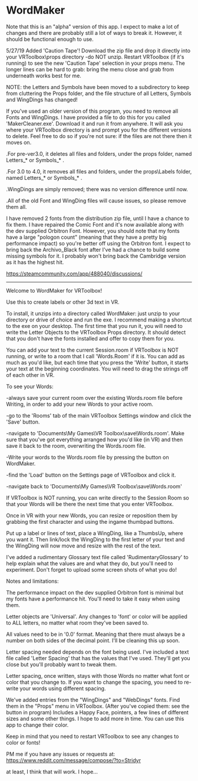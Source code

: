 # WordMaker

Note that this is an "alpha" version of this app.  I expect to make a lot of changes and there are probably still a lot of ways to break it.  However, it should be functional enough to use.

5/27/19 Added 'Caution Tape'!  Download the zip file and drop it directly into your VRToolbox\props directory -do NOT unzip.  Restart VRToolbox (if it's running) to see the new 'Caution Tape' selection in your props menu.  The longer lines can be hard to grab: bring the menu close and grab from underneath works best for me.

NOTE: the Letters and Symbols have been moved to a subdirectory to keep from cluttering the Props folder, and the file structure of all Letters, Symbols and WingDings has changed!

If you've used an older version of this program, you need to remove all Fonts and WingDings.  I have provided a file to do this for you called 'MakerCleaner.exe'.  Download it and run it from anywhere.  It will ask you where your VRToolbox directory is and prompt you for the different versions to delete.  Feel free to do so if you're not sure: if the files are not there then it moves on.  

.For pre-ver3.0, it deletes all files and folders, under the props folder, named Letters_* or Symbols_* .

.For 3.0 to 4.0, it removes all files and folders, under the props\Labels folder, named Letters_* or Symbols_* .

.WingDings are simply removed; there was no version difference until now.

.All of the old Font and WingDing files will cause issues, so please remove them all.

I have removed 2 fonts from the distribution zip file,  until I have a chance to fix them.  I have repaired the Comic Font and it's now available along with the dev supplied Orbitron Font.  However, you should note that my fonts have a large "pologon count" (meaning that they have a pretty big performance impact) so you're better off using the Orbitron font.  I expect to bring back the Archivo_Black font after I've had a chance to build some missing symbols for it.   I probably won't bring back the Cambridge version as it has the highest hit.



  https://steamcommunity.com/app/488040/discussions/ 
     


---------

Welcome to WordMaker for VRToolbox!

Use this to create labels or other 3d text in VR.

To install, it unzips into a directory called WordMaker: just unzip to your directory or drive of choice and run the exe.  I recommend making a shortcut to the exe on your desktop.
The first time that you run it, you will need to write the Letter Objects to the VRToolbox Props directory.  It should detect that you don't have the fonts installed and offer to copy them for you. 

You can add your text to the current Session.room if VRToolbox is NOT running, or write to a room that I call 'Words.Room' if it is.
You can add as much as you'd like, but each time that you press the 'Write' button, it starts your text at the beginning coordinates.  You will need to drag the strings off of each other in VR.

To see your Words:

-always save your current room over the existing Words.room file before Writing, in order to add your new Words to your active room.

-go to the 'Rooms' tab of the main VRToolbox Settings window and click the 'Save' button.  

-navigate to 'Documents\My Games\VR Toolbox\save\Words.room'.  Make sure that you've got everything arranged how you'd like (in VR) and then save it back to the room, overwriting the Words.room file.  

-Write your words to the Words.room file by pressing the button on WordMaker.

-find the 'Load' button on the Settings page of VRToolbox and click it.

-navigate back to 'Documents\My Games\VR Toolbox\save\Words.room'

						
If VRToolbox is NOT running, you can write directly to the Session Room so that your Words will be there the next time that you enter VRToolbox.

Once in VR with your new Words, you can resize or reposition them by grabbing the first character and using the ingame thumbpad buttons.

Put up a label or lines of text, place a WingDing, like a ThumbsUp, where you want it. Then link/lock the WingDing to the first letter of your text and the WingDing will now move and resize with the rest of the text.

I've added a rudimentary Glossary text file called 'RudimentaryGlossary' to help explain what the values are and what they do, but you'll need to experiment.  Don't forget to upload some screen shots of what you do!



Notes and limitations:  

The performance impact on the dev supplied Orbitron font is minimal but my fonts have a performance hit. You'll need to take it easy when using them.   

Letter objects are 'Universal'.  Any changes to 'font' or color will be applied to ALL letters, no matter what room they've been saved to.

All values need to be in '0.0' format.  Meaning that there must always be a number on both sides of the decimal point.  I'll be cleaning this up soon.

Letter spacing needed depends on the font being used.  I've included a text file called 'Letter Spacing' that has the values that I've used.  They'll get you close but you'll probably want to tweak them.  

Letter spacing, once written, stays with those Words no matter what font or color that you change to. If you want to change the spacing, you need to re-write your words using different spacing.  

We've added entries from the  "WingDings" and "WebDings" fonts.  Find them in the "Props" menu in VRToolbox.  (After you've copied them: see the button in program) Includes a Happy Face, pointers, a few lines of different sizes and some other things.  I hope to add more in time. You can use this app to change their color. 



Keep in mind that you need to restart VRToolbox to see any changes to color or fonts!

PM me if you have any issues or requests at:  https://www.reddit.com/message/compose/?to=Stridyr

at least, I think that will work.  I hope...

